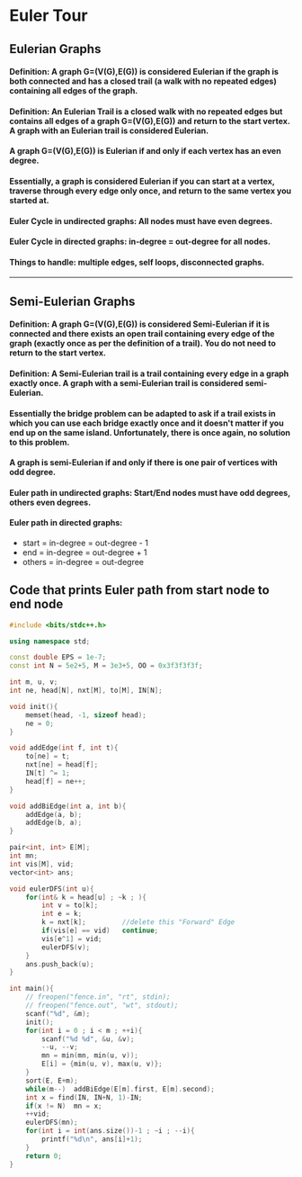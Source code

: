 # Euler Tour

## Eulerian Graphs

#### Definition: A graph G=(V(G),E(G)) is considered Eulerian if the graph is both connected and has a closed trail (a walk with no repeated edges) containing all edges of the graph.

#### Definition: An Eulerian Trail is a closed walk with no repeated edges but contains all edges of a graph G=(V(G),E(G)) and return to the start vertex. A graph with an Eulerian trail is considered Eulerian.

#### A graph G=(V(G),E(G)) is Eulerian if and only if each vertex has an even degree.

#### Essentially, a graph is considered Eulerian if you can start at a vertex, traverse through every edge only once, and return to the same vertex you started at.

#### Euler Cycle in undirected graphs: All nodes must have even degrees.

#### Euler Cycle in directed graphs: in-degree = out-degree for all nodes.

#### Things to handle: multiple edges, self loops, disconnected graphs.
---

## Semi-Eulerian Graphs

#### Definition: A graph G=(V(G),E(G)) is considered Semi-Eulerian if it is connected and there exists an open trail containing every edge of the graph (exactly once as per the definition of a trail). You do not need to return to the start vertex.

#### Definition: A Semi-Eulerian trail is a trail containing every edge in a graph exactly once. A graph with a semi-Eulerian trail is considered semi-Eulerian.

#### Essentially the bridge problem can be adapted to ask if a trail exists in which you can use each bridge exactly once and it doesn't matter if you end up on the same island. Unfortunately, there is once again, no solution to this problem.

#### A graph is semi-Eulerian if and only if there is one pair of vertices with odd degree.

#### Euler path in undirected graphs: Start/End nodes must have odd degrees, others even degrees.

#### Euler path in directed graphs:
  - start = in-degree = out-degree - 1
  - end = in-degree = out-degree + 1
  - others = in-degree = out-degree

## Code that prints Euler path from start node to end node
```cpp
#include <bits/stdc++.h>

using namespace std;

const double EPS = 1e-7;
const int N = 5e2+5, M = 3e3+5, OO = 0x3f3f3f3f;

int m, u, v;
int ne, head[N], nxt[M], to[M], IN[N];

void init(){
    memset(head, -1, sizeof head);
    ne = 0;
}

void addEdge(int f, int t){
    to[ne] = t;
    nxt[ne] = head[f];
    IN[t] ^= 1;
    head[f] = ne++;
}

void addBiEdge(int a, int b){
    addEdge(a, b);
    addEdge(b, a);
}

pair<int, int> E[M];
int mn;
int vis[M], vid;
vector<int> ans;

void eulerDFS(int u){
    for(int& k = head[u] ; ~k ; ){
        int v = to[k];
        int e = k;
        k = nxt[k];         //delete this "Forward" Edge
        if(vis[e] == vid)   continue;
        vis[e^1] = vid;
        eulerDFS(v);
    }
    ans.push_back(u);
}

int main(){
    // freopen("fence.in", "rt", stdin);
    // freopen("fence.out", "wt", stdout);
    scanf("%d", &m);
    init();
    for(int i = 0 ; i < m ; ++i){
        scanf("%d %d", &u, &v);
        --u, --v;
        mn = min(mn, min(u, v));
        E[i] = {min(u, v), max(u, v)};
    }
    sort(E, E+m);
    while(m--)  addBiEdge(E[m].first, E[m].second);
    int x = find(IN, IN+N, 1)-IN;
    if(x != N)  mn = x;
    ++vid;
    eulerDFS(mn);
    for(int i = int(ans.size())-1 ; ~i ; --i){
        printf("%d\n", ans[i]+1);
    }
    return 0;
}
```
